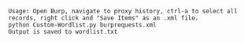 
    Usage: Open Burp, navigate to proxy history, ctrl-a to select all records, right click and "Save Items" as an .xml file. 
    python Custom-Wordlist.py burprequests.xml
    Output is saved to wordlist.txt
